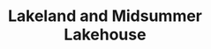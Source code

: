 ---
title: "Lakeland and Midsummer Lakehouse"
address: "Accommodation and Angling/Boating Centre, Portacarron Bay, Oughterard, Co. Galway"
tel: "+353 (0)91 55 2121"
county: "Galway"
category: "Game Angling"
type: "Content"
lat: "53.42097854614258"
lng: "-9.324402809143066"
---
